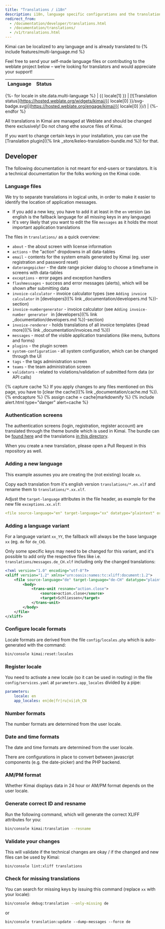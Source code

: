 ```yaml
---
title: "Translations / i18n"
description: i18n, language specific configurations and the translation files
redirect_from:
  - /documentation/developer/translations.html
  - /documentation/translations/
  - /v1/translations.html
---
```


Kimai can be localized to any language and is already translated to
{% include features/multi-language.md %}   

Feel free to send your self-made language files or contributing to the weblate project below  – we’re looking for translators and would appreciate your support!

| Language               | Status                                                                                                                                    |
|------------------------|-------------------------------------------------------------------------------------------------------------------------------------------|
{%- for locale in site.data.multi-language %}
| {{ locale[1] }}        | [![Translation status](https://hosted.weblate.org/widgets/kimai/{{ locale[0] }}/svg-badge.svg)](https://hosted.weblate.org/engage/kimai/{{ locale[0] }}/)           |
{%- endfor %}

All translations in Kimai are managed at Weblate and should be changed there exclusively! Do not chang ethe source files of Kimai.

If you want to change certain keys in your installation, you can use the [Translation plugin]({% link _store/keleo-translation-bundle.md %}) for that.

## Developer

The following documentation is not meant for end-users or translators. It is a technical documentation for the folks working on the Kimai code.

### Language files

We try to separate translations in logical units, in order to make it easier to identify the location of application messages.

- If you add a new key, you have to add it at least in the `en` version (as english is the fallback language for all missing keys in any language)
- It's very likely that you want to edit the file `messages` as it holds the most important application translations 

The files in `translations/` as a quick overview:

- `about` - the about screen with license information
- `actions` - the "action" dropdowns in all data-tables
- `email` - contents for the system emails generated by Kimai (eg. user registration and password reset)
- `daterangepicker` - the date range picker dialog to choose a timeframe in screens with data-tables
- `exceptions` - error pages and exception handlers
- `flashmessages` - success and error messages (alerts), which will be shown after submitting data
- `invoice-calculator` - invoice calculator types (see `Adding invoice calculator` in [developers]({% link _documentation/developers.md %})-section)
- `invoice-numbergenerator` - invoice calculator (see `Adding invoice-number generator ` in [developers]({% link _documentation/developers.md %})-section)
- `invoice-renderer` - holds translations of all invoice templates ([read more]({% link _documentation/invoices.md %}))
- `messages` - most of the visible application translations (like menu, buttons and forms)
- `plugins` - the plugin screen
- `system-configuration` - all system configuration, which can be changed through the UI
- `tags` - the tags administration screen
- `teams` - the team administration screen
- `validators` - related to violations/validation of submitted form data (or API calls)

{% capture cache %}
If you apply changes to any files mentioned on this page, you have to [clear the cache]({% link _documentation/cache.md %}).
{% endcapture %}
{% assign cache = cache|markdownify %}
{% include alert.html type="danger" alert=cache %}

### Authentication screens

The authentication screens (login, registration, register account) are translated through the theme bundle which is used in Kimai.
The bundle can be [found here](https://github.com/kevinpapst/TablerBundle) and the translations [in this directory](https://github.com/kevinpapst/TablerBundle/tree/main/translations).

When you create a new translation, please open a Pull Request in this repository as well.

### Adding a new language

This example assumes you are creating the (not existing) locale `xx`. 

Copy each translation from it's english version `translations/*.en.xlf` and rename them to `translations/*.xx.xlf`.

Adjust the `target-language` attributes in the file header, as example for the new file `exceptions.xx.xlf`:
```yml
<file source-language="en" target-language="xx" datatype="plaintext" original="exceptions.en.xlf">`
```

### Adding a language variant

For a language variant `xx_YY`, the fallback will always be the base language `xx` (eg. `de` for `de_CH`). 

Only some specific keys may need to be changed for this variant, and it's possible to add only the respective files like i.e. `translations/messages.de_CH.xlf` including only the changed translations:

```xml
<?xml version="1.0" encoding="utf-8"?>
<xliff version="1.2" xmlns="urn:oasis:names:tc:xliff:document:1.2">
    <file source-language="de" target-language="de-CH" datatype="plaintext" original="messages.en.xlf">
        <body>
            <trans-unit resname="action.close">
                <source>action.close</source>
                <target>Schliessen</target>
            </trans-unit>
        </body>
    </file>
</xliff>
```

### Configure locale formats

Locale formats are derived from the file `config/locales.php` which is auto-generated with the command:
 
```bash
bin/console kimai:reset:locales
```

### Register locale

You need to activate a new locale (so it can be used in routing) in the file `config/services.yaml` at `parameters.app_locales` divided by a pipe:

```yaml
parameters:
    locale: en
    app_locales: en|de|fr|ru|vi|zh_CN
```

### Number formats

The number formats are determined from the user locale.

### Date and time formats

The date and time formats are determined from the user locale.

There are configurations in place to convert between javascript components (e.g. the date-picker) and the PHP backend. 

### AM/PM format

Whether Kimai displays data in 24 hour or AM/PM format depends on the user locale.

### Generate correct ID and resname

Run the following command, which will generate the correct XLIFF attributes for you:

```bash
bin/console kimai:translation --resname
```

### Validate your changes

This will validate if the technical changes are okay / if the changed and new files can be used by Kimai:

```
bin/console lint:xliff translations
```

### Check for missing translations

You can search for missing keys by issuing this command (replace `xx` with your locale):
```bash
bin/console debug:translation --only-missing de
```

or
```
bin/console translation:update --dump-messages --force de
```

